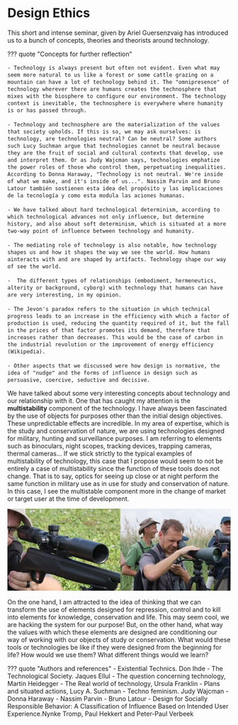 # **Design Ethics**

This short and intense seminar, given by Ariel Guersenzvaig has introduced us to a bunch of concepts, theories and theorists around technology. 

??? quote "Concepts for further reflection"

    - Technology is always present but often not evident. Even what may seem more natural to us like a forest or some cattle grazing on a mountain can have a lot of technology behind it. The "omnipresence" of technology wherever there are humans creates the technosphere that mixes with the biosphere to configure our environment. The technology context is inevitable, the technosphere is everywhere where humanity is or has passed through.

    - Technology and technosphere are the materialization of the values that society upholds. If this is so, we may ask ourselves: is technology, are technologies neutral? Can be neutral? Some authors such Lucy Suchman argue that technologies cannot be neutral because they are the fruit of social and cultural contexts that develop, use and interpret them. Or as Judy Wajcman says, technologies emphatize the power roles of those who control them, perpetuating inequalities. According to Donna Haraway, "Technology is not neutral. We're inside of what we make, and it's inside of us...". Nassim Parvin and Bruno Latour también sostienen esta idea del propósito y las implicaciones de la tecnología y como esta modula las aciones humanas.

    - We have talked about hard technological determinism, according to which technological advances not only influence, but determine history, and also about soft determinism, which is situated at a more two-way point of influence between technology and humanity.

    - The mediating role of technology is also notable, how technology shapes us and how it shapes the way we see the world. How humans ainteracts with and are shaped by artifacts. Technology shape our way of see the world.

    -  The different types of relationships (embodiment, hermeneutics, alterity or background, cyborg) with technology that humans can have are very interesting, in my opinion.

    - The Jevon's paradox refers to the situation in which technical progress leads to an increase in the efficiency with which a factor of production is used, reducing the quantity required of it, but the fall in the prices of that factor promotes its demand, therefore that increases rather than decreases. This would be the case of carbon in the industrial revolution or the improvement of energy efficiency (Wikipedia).

    - Other aspects that we discussed were how design is normative, the idea of "nudge" and the forms of influence in design such as persuasive, coercive, seductive and decisive.

We have talked about some very interesting concepts about technology and our relationship with it. One that has caught my attention is the **multistability** component of the technology. I have always been fascinated by the use of objects for purposes other than the initial design objectives. These unpredictable effects are incredible. In my area of expertise, which is the study and conservation of nature, we are using technologies designed for military, hunting and surveillance purposes. I am referring to elements such as binoculars, night scopes, tracking devices, trapping cameras, thermal cameras... If we stick strictly to the typical examples of multistability of technology, this case that I propose would seem to not be entirely a case of multistability since the function of these tools does not change. That is to say, optics for seeing up close or at night perform the same function in military use as in use for study and conservation of nature. In this case, I see the multistable component more in the change of market or target user at the time of development.

![Multistability](../images/T3-DS-Multistability.JPG)

On the one hand, I am attracted to the idea of thinking that we can transform the use of elements designed for repression, control and to kill into elements for knowledge, conservation and life. This may seem cool, we are hacking the system for our purpose! But, on the other hand, what way the values with which these elements are designed are conditioning our way of working with our objects of study or conservation. What would these tools or technologies be like if they were designed from the beginning for life? How would we use them? What different things would we learn?



??? quote "Authors and references"
    - Existential Technics. Don Ihde
    - The Technological Society. Jaques Ellul
    - The question concerning technology, Martin Heidegger
    - The Real world of technology, Ursula Franklin
    - Plans and situated actions, Lucy A. Suchman
    - Techno feminism. Judy Wajcman
    - Donna Haraway
    - Nassim Parvin
    - Bruno Latour
    - Design for Socially Responsible Behavior: A Classification of Influence Based on Intended User Experience.Nynke Tromp, Paul Hekkert and Peter-Paul Verbeek
